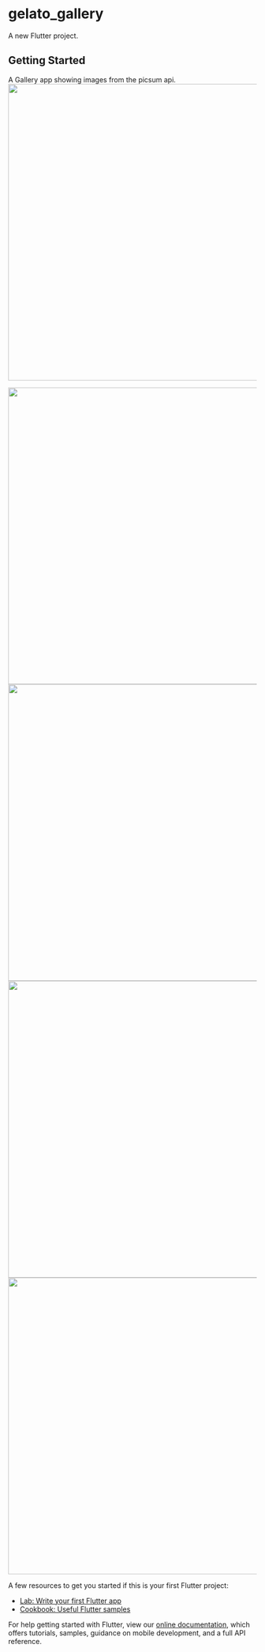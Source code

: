 # gelato_gallery

A new Flutter project.

## Getting Started

A Gallery app showing images from the picsum api.
<img src="https://user-images.githubusercontent.com/21035760/146180386-4b4cec1e-f498-4a45-915b-7d5d4a6e7ce1.png" height="600">

<img src="https://user-images.githubusercontent.com/21035760/146180681-4443543c-e02b-44ef-b23f-402754aa329f.png" height="600">

<img src="https://user-images.githubusercontent.com/21035760/146180709-67fee559-9486-4c6b-8ebd-c0f7f75a3cdf.png" height="600">

<img src="https://user-images.githubusercontent.com/21035760/146180735-6126c17f-972c-4a06-af95-778e9149bf7e.png" height="600">

<img src="https://user-images.githubusercontent.com/21035760/146179138-9e385681-5e90-44c1-9e4c-2a923b093a6b.png" height="600">

A few resources to get you started if this is your first Flutter project:

- [Lab: Write your first Flutter app](https://flutter.dev/docs/get-started/codelab)
- [Cookbook: Useful Flutter samples](https://flutter.dev/docs/cookbook)

For help getting started with Flutter, view our
[online documentation](https://flutter.dev/docs), which offers tutorials,
samples, guidance on mobile development, and a full API reference.
